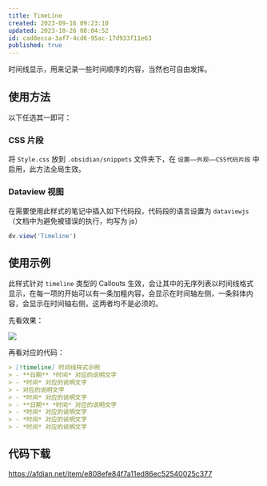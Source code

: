 ```yaml
---
title: TimeLine
created: 2023-09-16 09:23:10
updated: 2023-10-26 08:04:52
id: cad8ecca-3af7-4cd6-95ac-17d933f11e63
published: true
---
```

时间线显示，用来记录一些时间顺序的内容，当然也可自由发挥。

## 使用方法

以下任选其一即可：

### CSS 片段

将 `Style.css` 放到 `.obsidian/snippets` 文件夹下，在 `设置——外观——CSS代码片段` 中启用，此方法全局生效。

### Dataview 视图

在需要使用此样式的笔记中插入如下代码段，代码段的语言设置为 `dataviewjs`（文档中为避免被错误的执行，均写为 js）

```js
dv.view('Timeline')
```

## 使用示例

此样式针对 `timeline` 类型的 Callouts 生效，会让其中的无序列表以时间线格式显示，在每一项的开始可以有一条加粗内容，会显示在时间轴左侧，一条斜体内容，会显示在时间轴右侧，这两者均不是必须的。

先看效果：

![](./preview.png)

再看对应的代码：

```markdown
> [!timeline] 时间线样式示例
> - **日期** *时间* 对应的说明文字
> - *时间* 对应的说明文字
> - 对应的说明文字
> - *时间* 对应的说明文字
> - **日期** *时间* 对应的说明文字
> - *时间* 对应的说明文字
> - *时间* 对应的说明文字
> - *时间* 对应的说明文字
```

## 代码下载

https://afdian.net/item/e808efe84f7a11ed86ec52540025c377